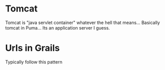 # Tomcat
Tomcat is "java servlet container" whatever the hell that means...
Basically tomcat in Puma... Its an application server I guess.

# Urls in Grails
Typically follow this pattern